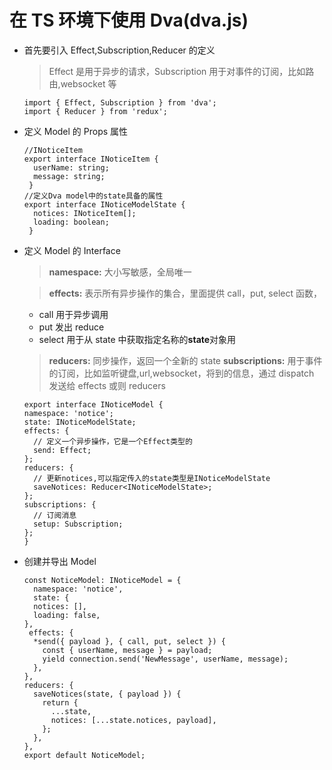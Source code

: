 # 在 TS 环境下使用 Dva(dva.js)

- 首先要引入 Effect,Subscription,Reducer 的定义
  > Effect 是用于异步的请求，Subscription 用于对事件的订阅，比如路由,websocket 等
  ```
  import { Effect, Subscription } from 'dva';
  import { Reducer } from 'redux';
  ```
- 定义 Model 的 Props 属性
  ```
  //INoticeItem
  export interface INoticeItem {
    userName: string;
    message: string;
   }
  //定义Dva model中的state具备的属性
  export interface INoticeModelState {
    notices: INoticeItem[];
    loading: boolean;
   }
  ```
- 定义 Model 的 Interface

  > **namespace:** 大小写敏感，全局唯一

  > **effects:** 表示所有异步操作的集合，里面提供 call，put, select 函数，

  - call 用于异步调用
  - put 发出 reduce
  - select 用于从 state 中获取指定名称的**state**对象用

  > **reducers:** 同步操作，返回一个全新的 state
  > **subscriptions:** 用于事件的订阅，比如监听键盘,url,websocket，将到的信息，通过 dispatch 发送给 effects 或则 reducers

  ```
  export interface INoticeModel {
  namespace: 'notice';
  state: INoticeModelState;
  effects: {
    // 定义一个异步操作，它是一个Effect类型的
    send: Effect;
  };
  reducers: {
    // 更新notices,可以指定传入的state类型是INoticeModelState
    saveNotices: Reducer<INoticeModelState>;
  };
  subscriptions: {
    // 订阅消息
    setup: Subscription;
  };
  }
  ```

- 创建并导出 Model
  ```
  const NoticeModel: INoticeModel = {
    namespace: 'notice',
    state: {
    notices: [],
    loading: false,
  },
   effects: {
    *send({ payload }, { call, put, select }) {
      const { userName, message } = payload;
      yield connection.send('NewMessage', userName, message);
    },
  },
  reducers: {
    saveNotices(state, { payload }) {
      return {
        ...state,
        notices: [...state.notices, payload],
      };
    },
  },
  export default NoticeModel;
  ```
